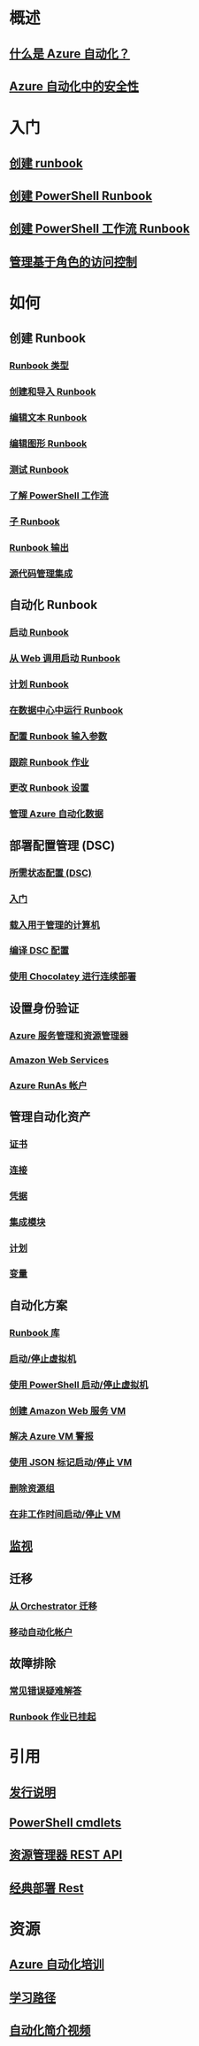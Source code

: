 # 概述
## [什么是 Azure 自动化？](automation-intro.md)
## [Azure 自动化中的安全性](automation-security-overview.md)

# 入门
## [创建 runbook](automation-first-runbook-graphical.md)
## [创建 PowerShell Runbook](automation-first-runbook-textual-powershell.md)
## [创建 PowerShell 工作流 Runbook](automation-first-runbook-textual.md)
## [管理基于角色的访问控制](automation-role-based-access-control.md)


# 如何
## 创建 Runbook
### [Runbook 类型](automation-runbook-types.md)
### [创建和导入 Runbook](automation-creating-importing-runbook.md)
### [编辑文本 Runbook](automation-edit-textual-runbook.md)
### [编辑图形 Runbook](automation-graphical-authoring-intro.md)
### [测试 Runbook](automation-testing-runbook.md)
### [了解 PowerShell 工作流](automation-powershell-workflow.md)
### [子 Runbook](automation-child-runbooks.md)
### [Runbook 输出](automation-runbook-output-and-messages.md)
### [源代码管理集成](automation-source-control-integration.md)
## 自动化 Runbook
### [启动 Runbook](automation-starting-a-runbook.md)
### [从 Web 调用启动 Runbook](automation-webhooks.md)
### [计划 Runbook](automation-scheduling-a-runbook.md)
### [在数据中心中运行 Runbook](automation-hybrid-runbook-worker.md)
### [配置 Runbook 输入参数](automation-runbook-input-parameters.md)
### [跟踪 Runbook 作业](automation-runbook-execution.md)
### [更改 Runbook 设置](automation-runbook-settings.md)
### [管理 Azure 自动化数据](automation-managing-data.md)
## 部署配置管理 (DSC)
### [所需状态配置 (DSC)](automation-dsc-overview.md)
### [入门](automation-dsc-getting-started.md)
### [载入用于管理的计算机](automation-dsc-onboarding.md)
### [编译 DSC 配置](automation-dsc-compile.md)
### [使用 Chocolatey 进行连续部署](automation-dsc-cd-chocolatey.md)
## 设置身份验证
### [Azure 服务管理和资源管理器](automation-sec-configure-aduser-account.md)
### [Amazon Web Services](automation-sec-configure-aws-account.md)
### [Azure RunAs 帐户](automation-sec-configure-azure-runas-account.md)
## 管理自动化资产
### [证书](automation-certificates.md)
### [连接](automation-connections.md)
### [凭据](automation-credentials.md)
### [集成模块](automation-integration-modules.md)
### [计划](automation-schedules.md)
### [变量](automation-variables.md)
## 自动化方案
### [Runbook 库](automation-runbook-gallery.md)
### [启动/停止虚拟机](automation-solution-startstopvm-graphical.md)
### [使用 PowerShell 启动/停止虚拟机](automation-solution-startstopvm-psworkflow.md)
### [创建 Amazon Web 服务 VM](automation-scenario-aws-deployment.md)
### [解决 Azure VM 警报](automation-azure-vm-alert-integration.md)
### [使用 JSON 标记启动/停止 VM](automation-scenario-start-stop-vm-wjson-tags.md)
### [删除资源组](automation-scenario-remove-resourcegroup.md)
### [在非工作时间启动/停止 VM](automation-solution-vm-management.md)

## [监视](automation-manage-send-joblogs-log-analytics.md)

## 迁移
### [从 Orchestrator 迁移](automation-orchestrator-migration.md)
### [移动自动化帐户](automation-migrate-account-subscription.md)

## 故障排除
### [常见错误疑难解答](automation-troubleshooting-automation-errors.md)
### [Runbook 作业已挂起](automation-troubleshooting-hrw-runbook-terminates-suspended.md)

# 引用
## [发行说明](https://azure.microsoft.com/updates/?product=automation)
## [PowerShell cmdlets](https://msdn.microsoft.com/library/azure/dn690262)
## [资源管理器 REST API](https://msdn.microsoft.com/library/azure/mt662285.aspx)
## [经典部署 Rest](https://msdn.microsoft.com/library/azure/mt163781)

# 资源
## [Azure 自动化培训](https://www.microsoftvirtualacademy.com/en-US/training-courses/automating-the-cloud-with-azure-automation-8323)
## [学习路径](https://azure.microsoft.com/documentation/learning-paths/automation/)
## [自动化简介视频](https://azure.microsoft.com/documentation/videos/azure-automation-101-with-powershell-and-eamon-o-reilly/)



<!--HONumber=Nov16_HO2-->


